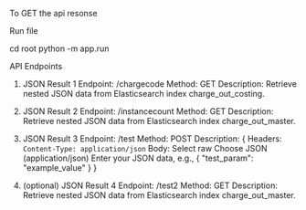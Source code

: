 To GET the api resonse

Run file

cd root
python -m app.run

API Endpoints

1. JSON Result 1
   Endpoint: /chargecode
   Method: GET
   Description: Retrieve nested JSON data from Elasticsearch index charge_out_costing.
2. JSON Result 2
   Endpoint: /instancecount
   Method: GET
   Description: Retrieve nested JSON data from Elasticsearch index charge_out_master.
3. JSON Result 3
   Endpoint: /test
   Method: POST
   Description: {
   Headers: `Content-Type: application/json`
   Body:
   Select raw
   Choose JSON (application/json)
   Enter your JSON data, e.g.,
   {
   "test_param": "example_value"
   }
   }

4. (optional) JSON Result 4
   Endpoint: /test2
   Method: GET
   Description: Retrieve nested JSON data from Elasticsearch index charge_out_master.
